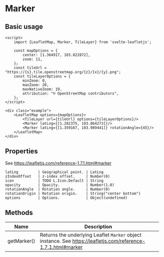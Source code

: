 # Marker

## Basic usage
```example height:400
<script>
    import {LeafletMap, Marker, TileLayer} from 'svelte-leafletjs';

    const mapOptions = {
        center: [1.364917, 103.822872],
        zoom: 11,
    };
    const tileUrl = "https://{s}.tile.openstreetmap.org/{z}/{x}/{y}.png";
    const tileLayerOptions = {
        minZoom: 0,
        maxZoom: 20,
        maxNativeZoom: 19,
        attribution: "© OpenStreetMap contributors",
    };
</script>

<div class="example">
    <LeafletMap options={mapOptions}>
        <TileLayer url={tileUrl} options={tileLayerOptions}/>
        <Marker latLng={[1.282375, 103.864273]}/>
        <Marker latLng={[1.359167, 103.989441]} rotationAngle={45}/>
    </LeafletMap>
</div>
```

## Properties

See https://leafletjs.com/reference-1.7.1.html#marker

```properties
latLng         | Geographical point. | LatLng
zIndexOffset   | z-index offset.     | Number(0)
icon           | TODO L.Icon.Default | String
opacity        | Opacity.            | Number(1.0)
rotationAngle  | Rotation angle.     | Number(0)
rotationOrigin | Rotation origin.    | String("center bottom") 
options        | Options.            | Object(undefined)
```

## Methods

| Name        | Description |
|-------------|-------------|
| getMarker() | Returns the underlying Leaflet `Marker` object instance. See https://leafletjs.com/reference-1.7.1.html#marker |
